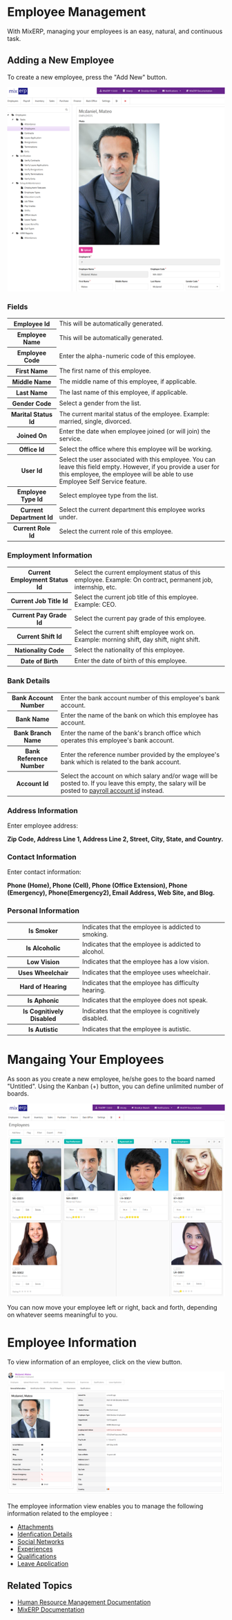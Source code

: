 # Employee Management

With MixERP, managing your employees is an easy, natural, and 
continuous task.

## Adding a New Employee
To create a new employee, press the "Add New" button.

![New Employee](images/new-employee.png)

### Fields

<table class="ui padded compact attached small blue table">
    <tr>
        <th>
            Employee Id
        </th>
        <td>
            This will be automatically generated.
        </td>
    </tr>
    <tr>
        <th>
            Employee Name
        </th>
        <td>
            This will be automatically generated.
        </td>
    </tr>
    <tr>
        <th>Employee Code
        </th>
        <td>Enter the alpha-numeric code of this employee.
        </td>
    </tr>
    <tr>
        <th>First Name
        </th>
        <td>The first name of this employee.
        </td>
    </tr>
    <tr>
        <th>Middle Name
        </th>
        <td>The middle name of this employee, if applicable.
        </td>
    </tr>
    <tr>
        <th>Last Name
        </th>
        <td>The last name of this employee, if applicable.
        </td>
    </tr>
    <tr>
        <th>Gender Code
        </th>
        <td>Select a gender from the list.
        </td>
    </tr>
    <tr>
        <th>Marital Status Id
        </th>
        <td>The current marital status of the employee. Example: married, single, divorced.
        </td>
    </tr>
    <tr>
        <th>Joined On
        </th>
        <td>Enter the date when employee joined (or will join) the service.
        </td>
    </tr>
    <tr>
        <th>Office Id
        </th>
        <td>Select the office where this employee will be working.
        </td>
    </tr>
    <tr>
        <th>User Id
        </th>
        <td>Select the user associated with this employee. You can leave this field empty.
However, if you provide a user for this employee, the employee will be able
to use Employee Self Service feature.
        </td>
    </tr>
    <tr>
        <th>Employee Type Id
        </th>
        <td>Select employee type from the list.
        </td>
    </tr>
    <tr>
        <th>Current Department Id
        </th>
        <td>Select the current department this employee works under.
        </td>
    </tr>
    <tr>
        <th>Current Role Id
        </th>
        <td>Select the current role of this employee.
        </td>
    </tr>
</table>



### Employment Information

<table class="ui padded compact attached small blue table">
    <tr>
        <th>Current Employment Status Id
        </th>
        <td>Select the current employment status of this employee. Example: On contract,
permanent job, internship, etc.
        </td>
    </tr>
    <tr>
        <th>Current Job Title Id
        </th>
        <td>Select the current job title of this employee. Example: CEO.
        </td>
    </tr>
    <tr>
        <th>Current Pay Grade Id
        </th>
        <td>Select the current pay grade of this employee.
        </td>
    </tr>
    <tr>
        <th>Current Shift Id
        </th>
        <td>Select the current shift employee work on. Example: morning shift, day shift,
night shift.
        </td>
    </tr>
    <tr>
        <th>Nationality Code
        </th>
        <td>Select the nationality of this employee.
        </td>
    </tr>
    <tr>
        <th>Date of Birth
        </th>
        <td>Enter the date of birth of this employee.
        </td>
    </tr>
</table>

### Bank Details

<table class="ui padded compact attached small blue table">
    <tr>
        <th>Bank Account Number      
        </th>
        <td>Enter the bank account number of this employee's bank account.
        </td>
    </tr>
    <tr>
        <th>Bank Name
        </th>
        <td>Enter the name of the bank on which this employee has account.
        </td>
    </tr>
    <tr>
        <th>Bank Branch Name
        </th>
        <td>Enter the name of the bank's branch office which operates this employee's
bank account.
        </td>
    </tr>
    <tr>
        <th>Bank Reference Number           
        </th>
        <td>Enter the reference number provided by the employee's bank which is related
to the bank account.
        </td>
    </tr>
    <tr>
        <th>Account Id    
        </th>
        <td>Select the account on which salary and/or wage will be posted to. If you leave
this empty, the salary will be posted to <a href="../payroll/salary-setup.md">payroll account id</a> instead.
        </td>
    </tr>
</table>

### Address Information

Enter employee address: 

**Zip Code, Address Line 1, Address Line 2, Street, City, State, and Country.**

### Contact Information

Enter contact information: 

**Phone (Home), Phone (Cell), Phone (Office Extension), Phone (Emergency), Phone(Emergency2), Email Address, Web Site, and Blog.**

### Personal Information

<table class="ui padded compact attached small blue table">
    <tr>
        <th>Is Smoker            
        </th>
        <td>Indicates that the employee is addicted to smoking.
        </td>
    </tr>
    <tr>
        <th>Is Alcoholic
        </th>
        <td>Indicates that the employee is addicted to alcohol.
        </td>
    </tr>
    <tr>
        <th>Low Vision
        </th>
        <td>Indicates that the employee has a low vision.
        </td>
    </tr>
    <tr>
        <th>Uses Wheelchair
        </th>
        <td>Indicates that the employee uses wheelchair.
        </td>
    </tr>
    <tr>
        <th>Hard of Hearing
        </th>
        <td>Indicates that the employee has difficulty hearing.
        </td>
    </tr>
    <tr>
        <th>Is Aphonic
        </th>
        <td>Indicates that the employee does not speak.
        </td>
    </tr>
    <tr>
        <th>Is Cognitively Disabled
        </th>
        <td>Indicates that the employee is cognitively disabled.
        </td>
    </tr>
    <tr>
        <th>Is Autistic
        </th>
        <td>Indicates that the employee is autistic.
        </td>
    </tr>
</table>

# Mangaing Your Employees

As soon as you create a new employee, he/she goes
to the board named "Untitled". Using the Kanban (+) button, you can define
unlimited number of boards.

![Employees](images/employees-kanban-view.png)

You can now move your employee left or right, back and forth, depending
on whatever seems meaningful to you.


# Employee Information

To view information of an employee, click on the view button.

![Employee General Info](images/employee-general-info.png)

The employee information view enables you to manage the following information
related to the employee :

- [Attachments](#)
- [Idenfication Details](employee-identification-details.md)
- [Social Networks](employee-social-networks.md)
- [Experiences](employee-experiences.md)
- [Qualifications](employee-qualifications.md)
- [Leave Application](employee-leave-application.md)


## Related Topics
* [Human Resource Management Documentation](index.md)
* [MixERP Documentation](../index.md)
